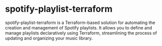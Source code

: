 # spotify-playlist-terraform
spotify-playlist-terraform is a Terraform-based solution for automating the creation and management of Spotify playlists. It allows you to define and manage playlists declaratively using Terraform, streamlining the process of updating and organizing your music library.
